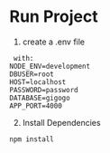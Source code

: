 # Run Project

1. create a .env file
```
 with:
NODE_ENV=development
DBUSER=root
HOST=localhost
PASSWORD=password
DATABASE=gigogo
APP_PORT=4000
```
2. Install Dependencies
```
npm install
```
